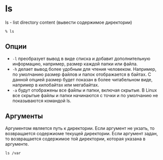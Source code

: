 # ls
ls - list directory content (вывести содержимое директории)
```
% ls
```

## Опции
* `-l` преобразует вывод в виде списка и добавит дополнительную информацию, например, размер каждой папки или файла.
* `-h` делает вывод более удобным для чтения человеком. Например, по умолчанию размер файлов и папок отображается в байтах. С данной опцией размер будет показан в более читабельном виде, например в килобайтах или мегабайтах.
* `-a` будут отображены все файлы и папки, включая скрытые. В Linux все скрытые файлы и папки начинаются с точки и по умолчанию не показываются командой ls.

## Аргументы
Аргументом является путь к директории. Если аргумент не укзать, то возвращается содержиоме текущей директории. Если аргумент задан, то возвращается содержимое той директории, которая указана в аргументе.
```
ls /var
```
